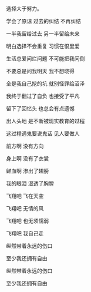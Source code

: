选择大于努力。



学会了原谅 过去的纠结 不再纠结

一半我留给过去 另一半留给未来

明白选择不会重复 习惯在恨里爱

生活总爱问烂问题 不可能把我问倒




不要总是问我明天 我不想晓得

全是我自己挖的坑 就别怪罪给沼泽

我终于翻过了自负 也接受了平凡

留下了回忆头 也总会有点遗憾

出人头地 是不断被现实教育的过程

这过程遇鬼要说鬼话 见人要做人





前方啊 没有方向

身上啊 没有了衣裳

鲜血啊 渗出了翅膀

我的眼泪 湿透了胸膛

飞翔吧 飞在天空

飞翔吧 无情的风

飞翔吧 也无须懦弱

飞翔吧 我自己走

纵然带着永远的伤口

至少我还拥有自由

纵然带着永远的伤口

至少我还拥有自由



